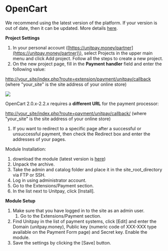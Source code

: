 # OpenCart

We recommend using the latest version of the platform. If your version is out of date, then it can be updated. More details [here](http://docs.opencart.com/en-gb/upgrading/).

**Project Settings**

1. In your personal account \([https://unitpay.money/partner](https://unitpay.money/partner)\), select Projects in the upper main menu and click Add project. Follow all the steps to create a new project.
2. On the new project page, fill in the **Payment handler** field and enter the following value:

[http://your\_site/index.php?route=extension/payment/unitpay/callback](http://your_site/index.php?route=extension/payment/unitpay/callback) \(where "your\_site" is the site address of your online store\)

![](../.gitbook/assets/image%20%284%29.png)

OpenCart 2.0.x-2.2.x requires a **different URL** for the payment processor:

[http://your\_site/index.php?route=payment/unitpay/callback/](http://your_site/index.php?route=payment/unitpay/callback/) \(where "your\_site" is the site address of your online store\)

1. If you want to redirect to a specific page after a successful or unsuccessful payment, then check the Redirect box and enter the addresses of your pages. 

Module Installation:

1. download the module \(latest version is [here](https://github.com/unitpay/opencart2.x-module)\)
2. Unpack the archive.
3. Take the admin and catalog folder and place it in the site\_root\_directory via FTP or SSH. 
4. Log in using administrator account.
5. Go to the Extensions/Payment section.
6. In the list next to Unitpay, click \[Install\].

**Module Setup**

1. Make sure that you have logged in to the site as an admin user.
   1. Go to the Extensions/Payment section.
2. Find Unitpay in the list of payment systems, click \[Edit\] and enter the Domain \(unitpay.money\), Public key \(numeric code of XXX-XXX type available on the Payment Form page\) and Secret key. Enable the module.
3. Save the settings by clicking the \[Save\] button.

